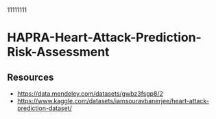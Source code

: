 11111111
# HAPRA-Heart-Attack-Prediction-Risk-Assessment
## Resources
* https://data.mendeley.com/datasets/gwbz3fsgp8/2
* https://www.kaggle.com/datasets/iamsouravbanerjee/heart-attack-prediction-dataset/

